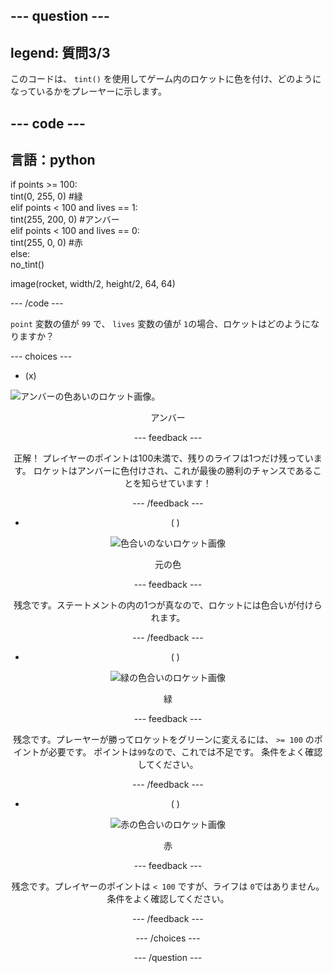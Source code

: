 --- question ---
---
legend: 質問3/3
---

このコードは、 `tint()` を使用してゲーム内のロケットに色を付け、どのようになっているかをプレーヤーに示します。

--- code ---
---
言語：python
---

if points >= 100:    
tint(0, 255, 0) #緑   
elif points < 100 and lives == 1:   
tint(255, 200, 0) #アンバー    
elif points < 100 and lives == 0:     
tint(255, 0, 0) #赤     
else:      
no_tint()

image(rocket, width/2, height/2, 64, 64)

--- /code ---

`point` 変数の値が `99` で、 `lives` 変数の値が `1`の場合、ロケットはどのようになりますか？

--- choices ---

- (x)

![アンバーの色あいのロケット画像。](images/rocket_amber.png) <div style="text-align: center;">アンバー

 --- feedback ---

 正解！ プレイヤーのポイントは100未満で、残りのライフは1つだけ残っています。 ロケットはアンバーに色付けされ、これが最後の勝利のチャンスであることを知らせています！

 --- /feedback ---

- ( )

![色合いのないロケット画像](images/rocket_original.png) <div style="text-align: center;">元の色

 --- feedback ---

 残念です。ステートメントの内の1つが真なので、ロケットには色合いが付けられます。

 --- /feedback ---

- ( )

![緑の色合いのロケット画像](images/rocket_green.png) <div style="text-align: center;">緑

 --- feedback ---

 残念です。プレーヤーが勝ってロケットをグリーンに変えるには、 `>= 100` のポイントが必要です。 ポイントは`99`なので、これでは不足です。 条件をよく確認してください。

 --- /feedback ---

- ( )

![赤の色合いのロケット画像](images/rocket_red.png) <div style="text-align: center;">赤

 --- feedback ---

 残念です。プレイヤーのポイントは `< 100` ですが、ライフは `0`ではありません。 条件をよく確認してください。

 --- /feedback ---

--- /choices ---

--- /question ---
